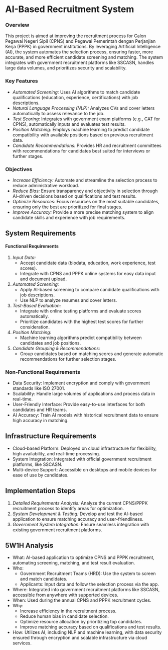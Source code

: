 # AI-Based Recruitment System

### Overview
This project is aimed at improving the recruitment process for Calon Pegawai Negeri Sipil (CPNS) and Pegawai Pemerintah dengan Perjanjian Kerja (PPPK) in government institutions. By leveraging Artificial Intelligence (AI), the system automates the selection process, ensuring faster, more accurate, and more efficient candidate screening and matching. The system integrates with government recruitment platforms like SSCASN, handles large data volumes, and prioritizes security and scalability.

### Key Features

* *Automated Screening:* Uses AI algorithms to match candidate qualifications (education, experience, certifications) with job descriptions.
* *Natural Language Processing (NLP):* Analyzes CVs and cover letters automatically to assess relevance to the job.
* *Test Scoring:* Integrates with government exam platforms (e.g., CAT for CPNS), automatically inputs and evaluates test results.
* *Position Matching:* Employs machine learning to predict candidate compatibility with available positions based on previous recruitment data.
* *Candidate Recommendations:* Provides HR and recruitment committees with recommendations for candidates best suited for interviews or further stages.


### Objectives

* *Increase Efficiency:* Automate and streamline the selection process to reduce administrative workload.
* *Reduce Bias:* Ensure transparency and objectivity in selection through AI-driven decisions based on qualifications and test results.
* *Optimize Resources:* Focus resources on the most suitable candidates, ensuring only the best are prioritized for final stages.
* *Improve Accuracy:* Provide a more precise matching system to align candidate skills and experience with job requirements.


## System Requirements
#### Functional Requirements
1. *Input Data:* 
     * Accept candidate data (biodata, education, work experience, test scores).
     * Integrate with CPNS and PPPK online systems for easy data input and document upload.
2. *Automated Screening:*
     * Apply AI-based screening to compare candidate qualifications with job descriptions.
     * Use NLP to analyze resumes and cover letters.
3. *Test-Based Evaluation:*
     * Integrate with online testing platforms and evaluate scores automatically.
     * Prioritize candidates with the highest test scores for further consideration.
4. *Position Matching:*
     * Machine learning algorithms predict compatibility between candidates and job positions.
5. *Candidate Grouping & Recommendations:*
   * Group candidates based on matching scores and generate automatic recommendations for further selection stages.

### Non-Functional Requirements

* Data Security: Implement encryption and comply with government standards like ISO 27001.
* Scalability: Handle large volumes of applications and process data in real-time.
* User-Friendly Interface: Provide easy-to-use interfaces for both candidates and HR teams.
* AI Accuracy: Train AI models with historical recruitment data to ensure high accuracy in matching.

## Infrastructure Requirements
* Cloud-based Platform: Deployed on cloud infrastructure for flexibility, high availability, and real-time processing.
* System Integration: Integrated with official government recruitment platforms, like SSCASN.
* Multi-device Support: Accessible on desktops and mobile devices for ease of use by candidates.

## Implementation Steps
1. *Detailed Requirements Analysis:* Analyze the current CPNS/PPPK recruitment process to identify areas for optimization.
2. *System Development & Testing:* Develop and test the AI-based application to ensure matching accuracy and user-friendliness.
3. *Government System Integration:* Ensure seamless integration with existing government recruitment platforms.

## 5W1H Analysis
* What: AI-based application to optimize CPNS and PPPK recruitment, automating screening, matching, and test result evaluation.
* Who:
   * Government Recruitment Teams (HRD): Use the system to screen and match candidates.
   * Applicants: Input data and follow the selection process via the app.
* Where: Integrated into government recruitment platforms like SSCASN, accessible from anywhere with supported devices.
* When: Used during the annual CPNS and PPPK recruitment cycles.
* Why:
   * Increase efficiency in the recruitment process.
   * Reduce human bias in candidate selection.
   * Optimize resource allocation by prioritizing top candidates.
   * Improve matching accuracy based on qualifications and test results.
* How: Utilizes AI, including NLP and machine learning, with data security ensured through encryption and scalable infrastructure via cloud services.
